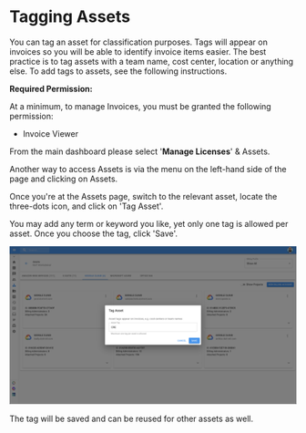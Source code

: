 # Tagging Assets

You can tag an asset for classification purposes. Tags will appear on invoices so you will be able to identify invoice items easier. The best practice is to tag assets with a team name, cost center, location or anything else. To add tags to assets, see the following instructions. 

**Required Permission:**

At a minimum, to manage Invoices, you must be granted the following permission:

* Invoice Viewer

From the main dashboard please select '**Manage Licenses**' & Assets. 

Another way to access Assets is via the menu on the left-hand side of the page and clicking on Assets.

Once you're at the Assets page, switch to the relevant asset, locate the three-dots icon, and click on 'Tag Asset'.

You may add any term or keyword you like, yet only one tag is allowed per asset. Once you choose the tag, click 'Save'.

![Tagging a Google Billing Account with &quot;CRE&quot; tag](../.gitbook/assets/tagging-assets.png)

The tag will be saved and can be reused for other assets as well. 

